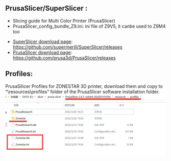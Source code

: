 ## PrusaSlicer/SuperSlicer :
- Slicing guide for Multi Color Printer (PrusaSlicer)
- PrusaSlicer_config_bundle_Z9.ini: ini file of Z9V5, it canbe used to Z9M4 too
* [SuperSlicer download page](https://github.com/supermerill/SuperSlicer/releases): https://github.com/supermerill/SuperSlicer/releases
* [PrusaSlicer download page](https://github.com/prusa3d/PrusaSlicer/releases): https://github.com/prusa3d/PrusaSlicer/releases

## Profiles:
PrusaSilicer Profiles for ZONESTAR 3D printer, download them and copy to “\resources\profiles” folder of the PrusaSlicer software installation folder.
![](1.jpg)
